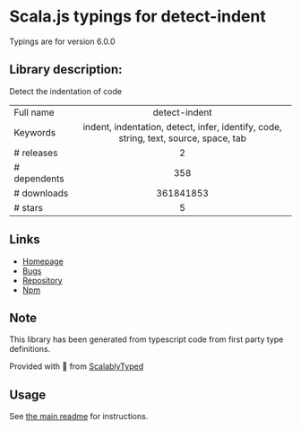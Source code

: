 
# Scala.js typings for detect-indent

Typings are for version 6.0.0

## Library description:
Detect the indentation of code

|                    |                 |
| ------------------ | :-------------: |
| Full name          | detect-indent |
| Keywords           | indent, indentation, detect, infer, identify, code, string, text, source, space, tab |
| # releases         | 2 |
| # dependents       | 358 |
| # downloads        | 361841853 |
| # stars            | 5 |

## Links
- [Homepage](https://github.com/sindresorhus/detect-indent#readme)
- [Bugs](https://github.com/sindresorhus/detect-indent/issues)
- [Repository](https://github.com/sindresorhus/detect-indent)
- [Npm](https://www.npmjs.com/package/detect-indent)
    


## Note
This library has been generated from typescript code from first party type definitions.

Provided with :purple_heart: from [ScalablyTyped](https://github.com/oyvindberg/ScalablyTyped)

## Usage
See [the main readme](../../readme.md) for instructions.


